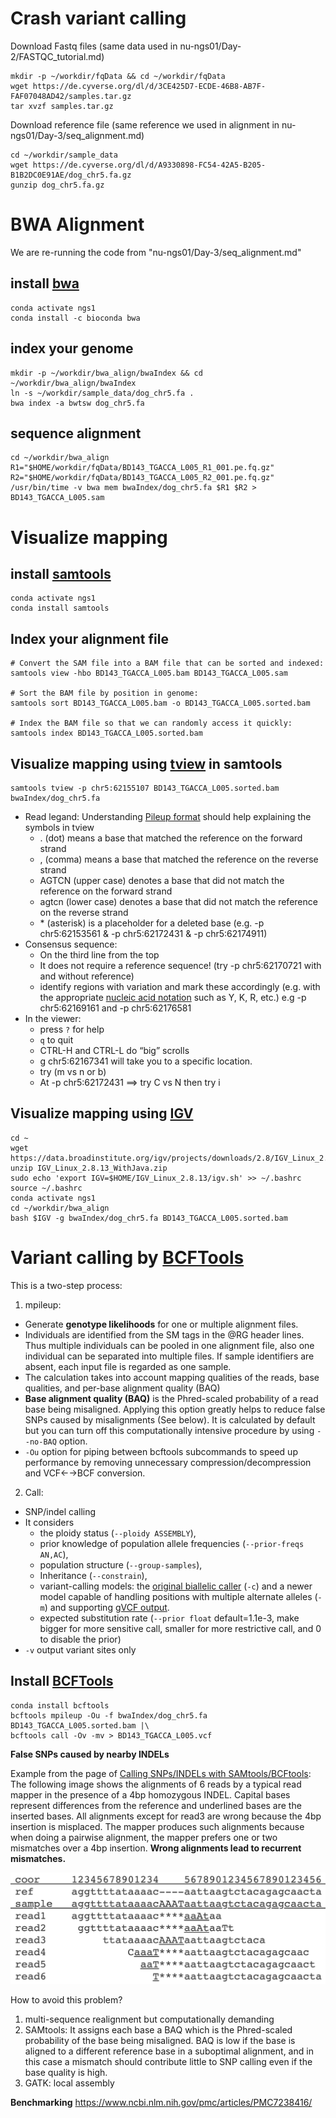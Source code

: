 Crash variant calling
=====================

Download Fastq files (same data used in nu-ngs01/Day-2/FASTQC_tutorial.md)
```
mkdir -p ~/workdir/fqData && cd ~/workdir/fqData
wget https://de.cyverse.org/dl/d/3CE425D7-ECDE-46B8-AB7F-FAF07048AD42/samples.tar.gz
tar xvzf samples.tar.gz
```


Download reference file (same reference we used in alignment in nu-ngs01/Day-3/seq_alignment.md)
```
cd ~/workdir/sample_data
wget https://de.cyverse.org/dl/d/A9330898-FC54-42A5-B205-B1B2DC0E91AE/dog_chr5.fa.gz
gunzip dog_chr5.fa.gz
```



BWA Alignment 
=============

We are re-running the code from "nu-ngs01/Day-3/seq_alignment.md"

## install [bwa](http://bio-bwa.sourceforge.net/bwa.shtml)
```
conda activate ngs1
conda install -c bioconda bwa 
```

## index your genome

```
mkdir -p ~/workdir/bwa_align/bwaIndex && cd ~/workdir/bwa_align/bwaIndex
ln -s ~/workdir/sample_data/dog_chr5.fa .
bwa index -a bwtsw dog_chr5.fa
```

## sequence alignment

```
cd ~/workdir/bwa_align
R1="$HOME/workdir/fqData/BD143_TGACCA_L005_R1_001.pe.fq.gz"
R2="$HOME/workdir/fqData/BD143_TGACCA_L005_R2_001.pe.fq.gz"
/usr/bin/time -v bwa mem bwaIndex/dog_chr5.fa $R1 $R2 > BD143_TGACCA_L005.sam
```


Visualize mapping
=================

## install [samtools](http://www.htslib.org/doc/samtools.html)
```
conda activate ngs1
conda install samtools
```

## Index your alignment file
```
# Convert the SAM file into a BAM file that can be sorted and indexed:
samtools view -hbo BD143_TGACCA_L005.bam BD143_TGACCA_L005.sam

# Sort the BAM file by position in genome:
samtools sort BD143_TGACCA_L005.bam -o BD143_TGACCA_L005.sorted.bam

# Index the BAM file so that we can randomly access it quickly:
samtools index BD143_TGACCA_L005.sorted.bam
```

## Visualize mapping using [tview](http://samtools.sourceforge.net/tview.shtml) in samtools
```
samtools tview -p chr5:62155107 BD143_TGACCA_L005.sorted.bam bwaIndex/dog_chr5.fa
```
- Read legand: Understanding [Pileup format](https://en.wikipedia.org/wiki/Pileup_format) should help explaining the symbols in tview
    * . (dot) means a base that matched the reference on the forward strand
    * , (comma) means a base that matched the reference on the reverse strand
    * AGTCN (upper case) denotes a base that did not match the reference on the forward strand
    * agtcn (lower case) denotes a base that did not match the reference on the reverse strand
    *  \* (asterisk) is a placeholder for a deleted base (e.g. -p chr5:62153561 & -p chr5:62172431 & -p chr5:62174911)
- Consensus sequence:
    * On the third line from the top
    * It does not require a reference sequence! (try -p chr5:62170721 with and without reference)
    * identify regions with variation and mark these accordingly (e.g. with the appropriate [nucleic acid notation](https://en.wikipedia.org/wiki/Nucleic_acid_notation) such as Y, K, R, etc.) e.g  -p chr5:62169161  and -p chr5:62176581
- In the viewer: 
    * press `?` for help
    * `q` to quit
    * CTRL-H and CTRL-L do “big” scrolls
    * g chr5:62167341 will take you to a specific location. 
    * try (m vs n or b) 
    * At -p chr5:62172431 ==> try C vs N then try i 


## Visualize mapping using [IGV](https://bioinformatics-ca.github.io/resources/IGV_Tutorial.pdf)

```
cd ~
wget https://data.broadinstitute.org/igv/projects/downloads/2.8/IGV_Linux_2.8.13_WithJava.zip
unzip IGV_Linux_2.8.13_WithJava.zip
sudo echo 'export IGV=$HOME/IGV_Linux_2.8.13/igv.sh' >> ~/.bashrc
source ~/.bashrc
conda activate ngs1
cd ~/workdir/bwa_align
bash $IGV -g bwaIndex/dog_chr5.fa BD143_TGACCA_L005.sorted.bam
```

Variant calling by [BCFTools](http://samtools.github.io/bcftools/)
==================================================================
This is a two-step process:  

1. mpileup: 
- Generate **genotype likelihoods** for one or multiple alignment files. 
- Individuals are identified from the SM tags in the @RG header lines. Thus multiple individuals can be pooled in one alignment file, also one individual can be separated into multiple files. If sample identifiers are absent, each input file is regarded as one sample.
- The calculation takes into account mapping qualities of the reads, base qualities, and per-base alignment quality (BAQ)
- **Base alignment quality (BAQ)** is the Phred-scaled probability of a read base being misaligned. Applying this option greatly helps to reduce false SNPs caused by misalignments (See below). It is calculated by default but you can turn off this computationally intensive procedure by using `--no-BAQ` option. 
- `-Ou` option for piping between bcftools subcommands to speed up performance by removing unnecessary compression/decompression and VCF←→BCF conversion.

2. Call: 
- SNP/indel calling 
- It considers 
    * the ploidy status (`--ploidy ASSEMBLY`), 
    * prior knowledge of population allele frequencies (`--prior-freqs AN,AC`), 
    * population structure (`--group-samples`), 
    * Inheritance (`--constrain`), 
    * variant-calling models: the [original biallelic caller](https://pubmed.ncbi.nlm.nih.gov/21903627/) (`-c`) and a newer model capable of handling positions with multiple alternate alleles (`-m`) and supporting [gVCF output](https://sites.google.com/site/gvcftools). 
    * expected substitution rate (`--prior float` default=1.1e-3, make bigger for more sensitive call, smaller for more restrictive call, and 0 to disable the prior) 
- `-v` output variant sites only

## Install [BCFTools](http://www.htslib.org/doc/bcftools.html)
```
conda install bcftools
bcftools mpileup -Ou -f bwaIndex/dog_chr5.fa BD143_TGACCA_L005.sorted.bam |\
bcftools call -Ov -mv > BD143_TGACCA_L005.vcf
```


**False SNPs caused by nearby INDELs**

Example from the page of [Calling SNPs/INDELs with SAMtools/BCFtools](http://samtools.sourceforge.net/mpileup.shtml): The following image shows the alignments of 6 reads by a typical read mapper in the presence of a 4bp homozygous INDEL. Capital bases represent differences from the reference and underlined bases are the inserted bases. All alignments except for read3 are wrong because the 4bp insertion is misplaced. The mapper produces such alignments because when doing a pairwise alignment, the mapper prefers one or two mismatches over a 4bp insertion. **Wrong alignments lead to recurrent mismatches.**


   ![alt text](BAQ.png)
   
   
 How to avoid this problem?
 
 1. multi-sequence realignment but computationally demanding
 2. SAMtools: It assigns each base a BAQ which is the Phred-scaled probability of the base being misaligned. BAQ is low if the base is aligned to a different reference base in a suboptimal alignment, and in this case a mismatch should contribute little to SNP calling even if the base quality is high. 
 3. GATK: local assembly


**Benchmarking** https://www.ncbi.nlm.nih.gov/pmc/articles/PMC7238416/
